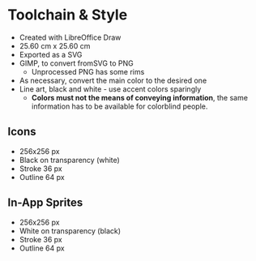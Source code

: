 # Toolchain & Style

- Created with LibreOffice Draw
- 25.60 cm x 25.60 cm
- Exported as a SVG
- GIMP, to convert fromSVG to PNG
  - Unprocessed PNG has some rims
- As necessary, convert the main color to the desired one
- Line art, black and white - use accent colors sparingly
  - **Colors must not the means of conveying information**, the same information has to be available for colorblind people.

## Icons

- 256x256 px
- Black on transparency (white)
- Stroke 36 px
- Outline 64 px

## In-App Sprites

- 256x256 px
- White on transparency (black)
- Stroke 36 px
- Outline 64 px